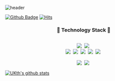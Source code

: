 ![header](https://capsule-render.vercel.app/api?type=waving&color=auto&height=300&section=header&text=Welcome%20to%20UKth%20github&fontSize=70)

[![Github Badge](https://img.shields.io/badge/-Github-000?style=flat-square&logo=Github&logoColor=white&link=https://github.com/UKth)](https://github.com/UKth)
[![Hits](https://hits.seeyoufarm.com/api/count/incr/badge.svg?url=https%3A%2F%2Fgithub.com%2FUKth&count_bg=%23666666&title_bg=%23000000&icon=tinder.svg&icon_color=%23FF2D2D&title=hits&edge_flat=false)](https://hits.seeyoufarm.com)

<h3 align="center">📘 Technology Stack 📘</h3>
<p align="center">
  <br>
  <img src="https://img.shields.io/badge/-C++-00599C?logo=C"/>&nbsp
  <img src="https://img.shields.io/badge/-Python-ffffff?logo=Python"/>&nbsp
  <br>
  <img src="https://img.shields.io/badge/-php-ffffff?logo=PHP"/>&nbsp
  <img src="https://img.shields.io/badge/-HTML5-ffffff?logo=HTML5"/>&nbsp
  <img src="https://img.shields.io/badge/-CSS3-1572b6?logo=CSS3"/>&nbsp
  <img src="https://img.shields.io/badge/-JavaScript-eb6933?logo=JavaScript"/>&nbsp
  <img src="https://img.shields.io/badge/-ReactNative-1572b6?logo=React"/>&nbsp
  <br>
  <br>
  <img src="https://img.shields.io/badge/-AWS-ffffff?logo=Amazon"/>&nbsp
  <img src="https://img.shields.io/badge/-git-ffffff?logo=git"/>&nbsp
</p>

[![UKth's github stats](https://github-readme-stats.vercel.app/api?username=UKth&show_icons=true)](https://github-readme-stats.vercel.app/api?username=UKth)
